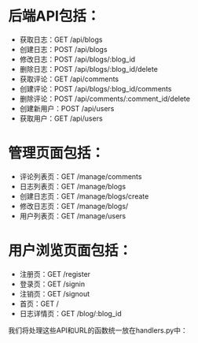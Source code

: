 # 后端API包括：
+ 获取日志：GET /api/blogs
+ 创建日志：POST /api/blogs
+ 修改日志：POST /api/blogs/:blog_id
+ 删除日志：POST /api/blogs/:blog_id/delete
+ 获取评论：GET /api/comments
+ 创建评论：POST /api/blogs/:blog_id/comments
+ 删除评论：POST /api/comments/:comment_id/delete
+ 创建新用户：POST /api/users
+ 获取用户：GET /api/users


# 管理页面包括：
+ 评论列表页：GET /manage/comments
+ 日志列表页：GET /manage/blogs
+ 创建日志页：GET /manage/blogs/create
+ 修改日志页：GET /manage/blogs/
+ 用户列表页：GET /manage/users


# 用户浏览页面包括：
+ 注册页：GET /register
+ 登录页：GET /signin
+ 注销页：GET /signout
+ 首页：GET /
+ 日志详情页：GET /blog/:blog_id

我们将处理这些API和URL的函数统一放在handlers.py中：